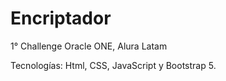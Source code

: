 # Encriptador
1° Challenge Oracle ONE, Alura Latam

Tecnologías: Html, CSS, JavaScript y Bootstrap 5.
